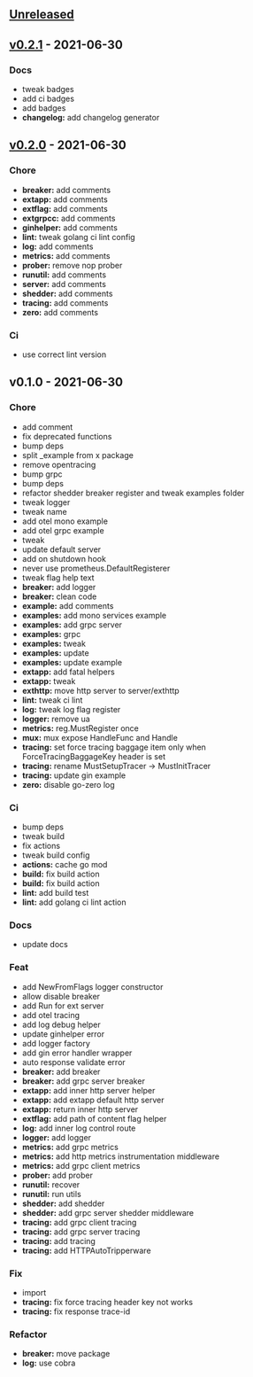 <a name="unreleased"></a>
## [Unreleased]


<a name="v0.2.1"></a>
## [v0.2.1] - 2021-06-30
### Docs
- tweak badges
- add ci badges
- add badges
- **changelog:** add changelog generator


<a name="v0.2.0"></a>
## [v0.2.0] - 2021-06-30
### Chore
- **breaker:** add comments
- **extapp:** add comments
- **extflag:** add comments
- **extgrpcc:** add comments
- **ginhelper:** add comments
- **lint:** tweak golang ci lint config
- **log:** add comments
- **metrics:** add comments
- **prober:** remove nop prober
- **runutil:** add comments
- **server:** add comments
- **shedder:** add comments
- **tracing:** add comments
- **zero:** add comments

### Ci
- use correct lint version


<a name="v0.1.0"></a>
## v0.1.0 - 2021-06-30
### Chore
- add comment
- fix deprecated functions
- bump deps
- split _example from x package
- remove opentracing
- bump grpc
- bump deps
- refactor shedder breaker register and tweak examples folder
- tweak logger
- tweak name
- add otel mono example
- add otel grpc example
- tweak
- update default server
- add on shutdown hook
- never use prometheus.DefaultRegisterer
- tweak flag help text
- **breaker:** add logger
- **breaker:** clean code
- **example:** add comments
- **examples:** add mono services example
- **examples:** add grpc server
- **examples:** grpc
- **examples:** tweak
- **examples:** update
- **examples:** update example
- **extapp:** add fatal helpers
- **extapp:** tweak
- **exthttp:** move http server to server/exthttp
- **lint:** tweak ci lint
- **log:** tweak log flag register
- **logger:** remove ua
- **metrics:** reg.MustRegister once
- **mux:** mux expose HandleFunc and Handle
- **tracing:** set force tracing  baggage item only when ForceTracingBaggageKey header is set
- **tracing:** rename MustSetupTracer -> MustInitTracer
- **tracing:** update gin example
- **zero:** disable go-zero log

### Ci
- bump deps
- tweak build
- fix actions
- tweak build config
- **actions:** cache go mod
- **build:** fix build action
- **build:** fix build action
- **lint:** add build test
- **lint:** add golang ci lint action

### Docs
- update docs

### Feat
- add NewFromFlags logger constructor
- allow disable breaker
- add Run for ext server
- add otel tracing
- add log debug helper
- update ginhelper error
- add logger factory
- add gin error handler wrapper
- auto response validate error
- **breaker:** add breaker
- **breaker:** add grpc server breaker
- **extapp:** add inner http server helper
- **extapp:** add extapp default http server
- **extapp:** return inner http server
- **extflag:** add path of content flag helper
- **log:** add inner log control route
- **logger:** add logger
- **metrics:** add grpc metrics
- **metrics:** add http metrics instrumentation middleware
- **metrics:** add grpc client metrics
- **prober:** add prober
- **runutil:** recover
- **runutil:** run utils
- **shedder:** add shedder
- **shedder:** add grpc server shedder middleware
- **tracing:** add grpc client tracing
- **tracing:** add grpc server tracing
- **tracing:** add tracing
- **tracing:** add HTTPAutoTripperware

### Fix
- import
- **tracing:** fix force tracing header key not works
- **tracing:** fix response trace-id

### Refactor
- **breaker:** move package
- **log:** use cobra


[Unreleased]: https://github.com/zcong1993/kit/compare/v0.2.1...HEAD
[v0.2.1]: https://github.com/zcong1993/kit/compare/v0.2.0...v0.2.1
[v0.2.0]: https://github.com/zcong1993/kit/compare/v0.1.0...v0.2.0
